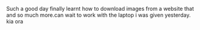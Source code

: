 Such a good day finally learnt how to download images from a website that and so much more.can wait to work with the laptop i was given yesterday. kia ora